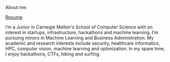 About me:[Resume](/files/Resume.pdf)I’m a Junior in Carnegie Mellon's School of Computer Science with an interest in startups, infrastructure, hackathons and machine learning.  I’m pursuing minors in Machine Learning and Business Administration.  My academic and research interests include security, healthcare informatics, HPC, computer vision, machine learning and optimization. In my spare time, I enjoy hackathons, CTFs, hiking and surfing.